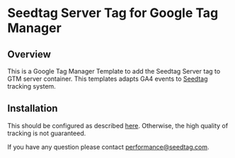 # Seedtag Server Tag for Google Tag Manager


## Overview

This is a Google Tag Manager Template to add the Seedtag Server tag to GTM server container.
This templates adapts GA4 events to [Seedtag](https://www.seedtag.com/) tracking system.

## Installation

This should be configured as described [here](https://github.com/seedtag/gtm-server-tag/wiki).
Otherwise, the high quality of tracking is not guaranteed.


If you have any question please contact performance@seedtag.com.